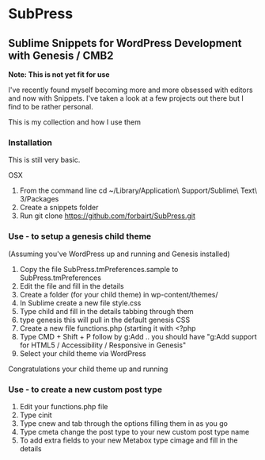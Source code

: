 # SubPress
## Sublime Snippets for WordPress Development with Genesis / CMB2

**Note: This is not yet fit for use**

I've recently found myself becoming more and more obsessed with editors and
now with Snippets. I've taken a look at a few projects out there but I find
to be rather personal. 

This is my collection and how I use them

### Installation
This is still very basic.

OSX

1. From the command line cd ~/Library/Application\ Support/Sublime\ Text\ 3/Packages
2. Create a snippets folder
3. Run git clone https://github.com/forbairt/SubPress.git

### Use - to setup a genesis child theme
(Assuming you've WordPress up and running and Genesis installed)

1. Copy the file SubPress.tmPreferences.sample to SubPress.tmPreferences
2. Edit the file and fill in the details
3. Create a folder (for your child theme) in  wp-content/themes/ 
4. In Sublime create a new file style.css
5. Type child <tab> and fill in the details tabbing through them
6. type genesis <tab> this will pull in the default genesis CSS
7. Create a new file functions.php (starting it with <?php
8. Type CMD + Shift + P follow by g:Add .. you should have "g:Add support for HTML5 / Accessibility / Responsive in Genesis"
9. Select your child theme via WordPress 

Congratulations your child theme up and running

### Use - to create a new custom post type

1. Edit your functions.php file
2. Type cinit <tab> 
3. Type cnew <tab> and tab through the options filling them in as you go
4. Type cmeta <tab> change the post type to your new custom post type name
5. To add extra fields to your new Metabox type cimage <tab> and fill in the details

